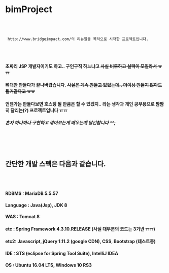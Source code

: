 # bimProject
<br/><br/>

     http://www.bridgeimpact.com/의 리뉴얼을 목적으로 시작한 프로젝트입니다.  

<br/><br/>
#### 초짜리 JSP 개발자이기도 하고.. 구인구직 하느냐고 ~~사실 비루하고 실력이 모질라서 ㅠㅠ~~ 
#### 뼈대만 만들다가 끝나버렸습니다. ~~사실은 계속 만들고 있었는데.. 더이상 만들지 않아도 될거같다고 ㅠㅠ~~
#### 언젠가는 만들다보면 호스팅 될 만큼은 할 수 있겠지.. 라는 생각과 개인 공부용으로 짬짬히 달리는(?) 프로젝트입니다 ㅠㅠ  
##### 혼자 하나하나 구현하고 겪어보는게 배우는게 많긴합니다 ^^;
<br/>
<br/>    
<br/>  

## 간단한 개발 스펙은 다음과 같습니다.
  
<br/>    
<br/>

#### RDBMS : MariaDB 5.5.57
#### Language : Java(Jsp), JDK 8
#### WAS : Tomcat 8
#### etc : Spring Framework 4.3.10.RELEASE (사실 대부분의 코드는 3기반 ㅠㅠ)
#### etc2: Javascript, jQuery 1.11.2 (google CDN), CSS, Bootstrap (테스트중)
#### IDE : STS (eclipse for Spring Tool Suite), IntelliJ IDEA
#### OS  : Ubuntu 16.04 LTS, Windows 10 RS3 

